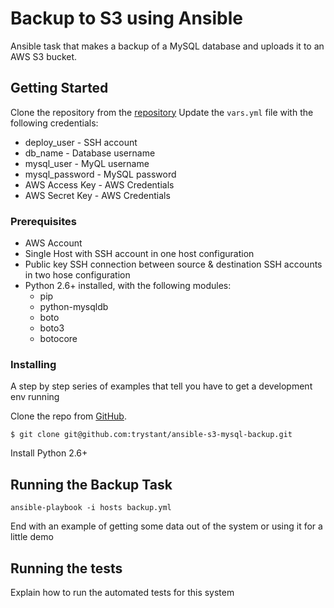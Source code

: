 Backup to S3 using Ansible
=========================

Ansible task that makes a backup of a MySQL database and uploads it to
an AWS S3 bucket.  

## Getting Started

Clone the repository from the [repository](git@github.com:trystant/ansible-s3-mysql-backup.git)
Update the `vars.yml` file with the following credentials:
* deploy_user - SSH account
* db_name - Database username
* mysql_user - MyQL username
* mysql_password - MySQL password
* AWS Access Key - AWS Credentials
* AWS Secret Key - AWS Credentials


### Prerequisites
* AWS Account
* Single Host with SSH account in one host configuration
* Public key SSH connection between source & destination SSH accounts in
  two hose configuration
* Python 2.6+ installed, with the following modules:
  * pip
  * python-mysqldb
  * boto
  * boto3
  * botocore

### Installing

A step by step series of examples that tell you have to get a development env running

Clone the repo from [GitHub](https://github.com/trystant/ansible-s3-mysql-backup).

```
$ git clone git@github.com:trystant/ansible-s3-mysql-backup.git
```

Install Python 2.6+


## Running the Backup Task
```
ansible-playbook -i hosts backup.yml
```


End with an example of getting some data out of the system or using it for a little demo

## Running the tests

Explain how to run the automated tests for this system
